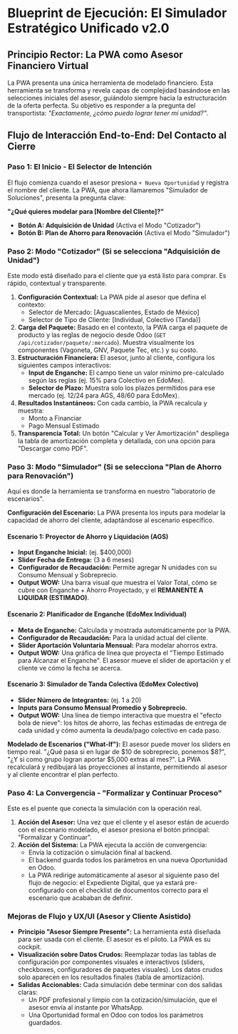 # Blueprint de Ejecución: El Simulador Estratégico Unificado v2.0

## Principio Rector: La PWA como Asesor Financiero Virtual

La PWA presenta una única herramienta de modelado financiero. Esta herramienta se transforma y revela capas de complejidad basándose en las selecciones iniciales del asesor, guiándolo siempre hacia la estructuración de la oferta perfecta. Su objetivo es responder a la pregunta del transportista: *"Exactamente, ¿cómo puedo lograr tener mi unidad?"*.

## Flujo de Interacción End-to-End: Del Contacto al Cierre

### Paso 1: El Inicio - El Selector de Intención

El flujo comienza cuando el asesor presiona `+ Nueva Oportunidad` y registra el nombre del cliente. La PWA, que ahora llamaremos "Simulador de Soluciones", presenta la pregunta clave:

**"¿Qué quieres modelar para [Nombre del Cliente]?"**
- **Botón A: Adquisición de Unidad** (Activa el Modo "Cotizador")
- **Botón B: Plan de Ahorro para Renovación** (Activa el Modo "Simulador")

### Paso 2: Modo "Cotizador" (Si se selecciona "Adquisición de Unidad")

Este modo está diseñado para el cliente que ya está listo para comprar. Es rápido, contextual y transparente.

1.  **Configuración Contextual:** La PWA pide al asesor que defina el contexto:
    -   Selector de Mercado: [Aguascalientes, Estado de México]
    -   Selector de Tipo de Cliente: [Individual, Colectivo (Tanda)]
2.  **Carga del Paquete:** Basado en el contexto, la PWA carga el paquete de producto y las reglas de negocio desde Odoo (`GET /api/cotizador/paquete/:mercado`). Muestra visualmente los componentes (Vagoneta, GNV, Paquete Tec, etc.) y su costo.
3.  **Estructuración Financiera:** El asesor, junto al cliente, configura los siguientes campos interactivos:
    -   **Input de Enganche:** El campo tiene un valor mínimo pre-calculado según las reglas (ej. 15% para Colectivo en EdoMex).
    -   **Selector de Plazo:** Muestra solo los plazos permitidos para ese mercado (ej. 12/24 para AGS, 48/60 para EdoMex).
4.  **Resultados Instantáneos:** Con cada cambio, la PWA recalcula y muestra:
    -   Monto a Financiar
    -   Pago Mensual Estimado
5.  **Transparencia Total:** Un botón "Calcular y Ver Amortización" despliega la tabla de amortización completa y detallada, con una opción para "Descargar como PDF".

### Paso 3: Modo "Simulador" (Si se selecciona "Plan de Ahorro para Renovación")

Aquí es donde la herramienta se transforma en nuestro "laboratorio de escenarios".

**Configuración del Escenario:** La PWA presenta los inputs para modelar la capacidad de ahorro del cliente, adaptándose al escenario específico.

#### Escenario 1: Proyector de Ahorro y Liquidación (AGS)
-   **Input Enganche Inicial:** (ej. $400,000)
-   **Slider Fecha de Entrega:** (3 a 6 meses)
-   **Configurador de Recaudación:** Permite agregar N unidades con su Consumo Mensual y Sobreprecio.
-   **Output WOW:** Una barra visual que muestra el Valor Total, cómo se cubre con Enganche + Ahorro Proyectado, y el **REMANENTE A LIQUIDAR (ESTIMADO)**.

#### Escenario 2: Planificador de Enganche (EdoMex Individual)
-   **Meta de Enganche:** Calculada y mostrada automáticamente por la PWA.
-   **Configurador de Recaudación:** Para la unidad actual del cliente.
-   **Slider Aportación Voluntaria Mensual:** Para modelar ahorros extra.
-   **Output WOW:** Una gráfica de línea que proyecta el "Tiempo Estimado para Alcanzar el Enganche". El asesor mueve el slider de aportación y el cliente ve cómo la fecha se acerca.

#### Escenario 3: Simulador de Tanda Colectiva (EdoMex Colectivo)
-   **Slider Número de Integrantes:** (ej. 1 a 20)
-   **Inputs para Consumo Mensual Promedio y Sobreprecio.**
-   **Output WOW:** Una línea de tiempo interactiva que muestra el "efecto bola de nieve": los hitos de ahorro, las fechas estimadas de entrega de cada unidad y cómo aumenta la deuda/pago colectivo en cada paso.

**Modelado de Escenarios ("What-If"):**
El asesor puede mover los sliders en tiempo real. "¿Qué pasa si en lugar de $10 de sobreprecio, ponemos $8?", "¿Y si como grupo logran aportar $5,000 extras al mes?". La PWA recalculará y redibujará las proyecciones al instante, permitiendo al asesor y al cliente encontrar el plan perfecto.

### Paso 4: La Convergencia - "Formalizar y Continuar Proceso"

Este es el puente que conecta la simulación con la operación real.

1.  **Acción del Asesor:** Una vez que el cliente y el asesor están de acuerdo con el escenario modelado, el asesor presiona el botón principal: "Formalizar y Continuar".
2.  **Acción del Sistema:** La PWA ejecuta la acción de convergencia:
    -   Envía la cotización o simulación final al backend.
    -   El backend guarda todos los parámetros en una nueva Oportunidad en Odoo.
    -   La PWA redirige automáticamente al asesor al siguiente paso del flujo de negocio: el Expediente Digital, que ya estará pre-configurado con el checklist de documentos correcto para el escenario que acababan de definir.

### Mejoras de Flujo y UX/UI (Asesor y Cliente Asistido)

-   **Principio "Asesor Siempre Presente":** La herramienta está diseñada para ser usada con el cliente. El asesor es el piloto. La PWA es su cockpit.
-   **Visualización sobre Datos Crudos:** Reemplazar todas las tablas de configuración por componentes visuales e interactivos (sliders, checkboxes, configuradores de paquetes visuales). Los datos crudos solo aparecen en los resultados finales (tabla de amortización).
-   **Salidas Accionables:** Cada simulación debe terminar con dos salidas claras:
    -   Un PDF profesional y limpio con la cotización/simulación, que el asesor envía al instante por WhatsApp.
    -   Una Oportunidad formal en Odoo con todos los parámetros guardados.
